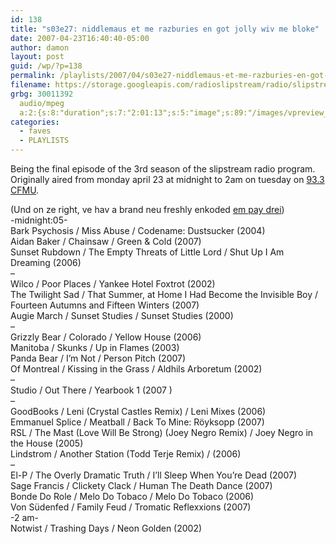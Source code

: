 ```yaml
---
id: 138
title: "s03e27: niddlemaus et me razburies en got jolly wiv me bloke"
date: 2007-04-23T16:40:40-05:00
author: damon
layout: post
guid: /wp/?p=138
permalink: /playlists/2007/04/s03e27-niddlemaus-et-me-razburies-en-got-jolly-wiv-me-bloke/
filename: https://storage.googleapis.com/radioslipstream/radio/slipstream-s3e27.mp3
grbg: 30011392
  audio/mpeg
  a:2:{s:8:"duration";s:7:"2:01:13";s:5:"image";s:89:"/images/vpreview_center.png";}
categories:
  - faves
  - PLAYLISTS
---
```


<p class="note_content clearfix">
  Being the final episode of the 3rd season of the slipstream radio program. Originally aired from monday april 23 at midnight to 2am on tuesday on <a href="http://cfmu.mcmaster.ca" target="_blank" title="http://cfmu.mcmaster.ca">93.3 CFMU</a>.
</p>

(Und on ze right, ve hav a brand neu freshly enkoded <a href="/radio/slipstream-s3e27.mp3" target="_blank" title="/radio/slipstream-s3e27.mp3">em pay drei</a>)  
-midnight:05-  
Bark Psychosis / Miss Abuse / Codename: Dustsucker (2004)  
Aidan Baker / Chainsaw / Green & Cold (2007)  
Sunset Rubdown / The Empty Threats of Little Lord / Shut Up I Am Dreaming (2006)  
–  
Wilco / Poor Places / Yankee Hotel Foxtrot (2002)  
The Twilight Sad / That Summer, at Home I Had Become the Invisible Boy / Fourteen Autumns and Fifteen Winters (2007)  
Augie March / Sunset Studies / Sunset Studies (2000)  
–  
Grizzly Bear / Colorado / Yellow House (2006)  
Manitoba / Skunks / Up in Flames (2003)  
Panda Bear / I’m Not / Person Pitch (2007)  
Of Montreal / Kissing in the Grass / Aldhils Arboretum (2002)  
–  
Studio / Out There / Yearbook 1 (2007 )  
–  
GoodBooks / Leni (Crystal Castles Remix) / Leni Mixes (2006)  
Emmanuel Splice / Meatball / Back To Mine: Röyksopp (2007)  
RSL / The Mast (Love Will Be Strong) (Joey Negro Remix) / Joey Negro in the House (2005)  
Lindstrom / Another Station (Todd Terje Remix) / (2006)  
–  
El-P / The Overly Dramatic Truth / I’ll Sleep When You’re Dead (2007)  
Sage Francis / Clickety Clack / Human The Death Dance (2007)  
Bonde Do Role / Melo Do Tobaco / Melo Do Tobaco (2006)  
Von Südenfed / Family Feud / Tromatic Reflexxions (2007)  
-2 am-  
Notwist / Trashing Days / Neon Golden (2002)
